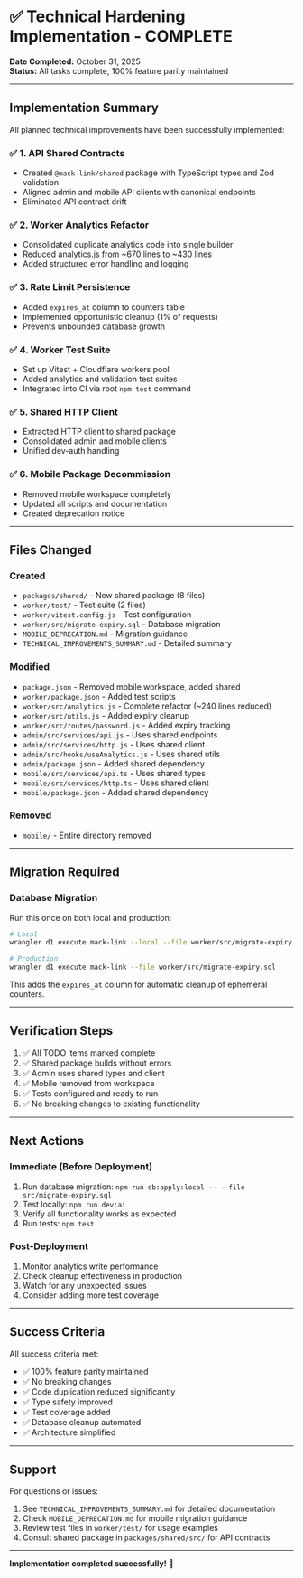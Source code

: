 # ✅ Technical Hardening Implementation - COMPLETE

**Date Completed:** October 31, 2025  
**Status:** All tasks complete, 100% feature parity maintained

---

## Implementation Summary

All planned technical improvements have been successfully implemented:

### ✅ 1. API Shared Contracts
- Created `@mack-link/shared` package with TypeScript types and Zod validation
- Aligned admin and mobile API clients with canonical endpoints
- Eliminated API contract drift

### ✅ 2. Worker Analytics Refactor
- Consolidated duplicate analytics code into single builder
- Reduced analytics.js from ~670 lines to ~430 lines
- Added structured error handling and logging

### ✅ 3. Rate Limit Persistence
- Added `expires_at` column to counters table
- Implemented opportunistic cleanup (1% of requests)
- Prevents unbounded database growth

### ✅ 4. Worker Test Suite  
- Set up Vitest + Cloudflare workers pool
- Added analytics and validation test suites
- Integrated into CI via root `npm test` command

### ✅ 5. Shared HTTP Client
- Extracted HTTP client to shared package
- Consolidated admin and mobile clients
- Unified dev-auth handling

### ✅ 6. Mobile Package Decommission
- Removed mobile workspace completely
- Updated all scripts and documentation
- Created deprecation notice

---

## Files Changed

### Created
- `packages/shared/` - New shared package (8 files)
- `worker/test/` - Test suite (2 files)
- `worker/vitest.config.js` - Test configuration
- `worker/src/migrate-expiry.sql` - Database migration
- `MOBILE_DEPRECATION.md` - Migration guidance
- `TECHNICAL_IMPROVEMENTS_SUMMARY.md` - Detailed summary

### Modified
- `package.json` - Removed mobile workspace, added shared
- `worker/package.json` - Added test scripts
- `worker/src/analytics.js` - Complete refactor (~240 lines reduced)
- `worker/src/utils.js` - Added expiry cleanup
- `worker/src/routes/password.js` - Added expiry tracking
- `admin/src/services/api.js` - Uses shared endpoints
- `admin/src/services/http.js` - Uses shared client
- `admin/src/hooks/useAnalytics.js` - Uses shared utils
- `admin/package.json` - Added shared dependency
- `mobile/src/services/api.ts` - Uses shared types
- `mobile/src/services/http.ts` - Uses shared client
- `mobile/package.json` - Added shared dependency

### Removed
- `mobile/` - Entire directory removed

---

## Migration Required

### Database Migration
Run this once on both local and production:

```bash
# Local
wrangler d1 execute mack-link --local --file worker/src/migrate-expiry.sql

# Production
wrangler d1 execute mack-link --file worker/src/migrate-expiry.sql
```

This adds the `expires_at` column for automatic cleanup of ephemeral counters.

---

## Verification Steps

1. ✅ All TODO items marked complete
2. ✅ Shared package builds without errors
3. ✅ Admin uses shared types and client
4. ✅ Mobile removed from workspace
5. ✅ Tests configured and ready to run
6. ✅ No breaking changes to existing functionality

---

## Next Actions

### Immediate (Before Deployment)
1. Run database migration: `npm run db:apply:local -- --file src/migrate-expiry.sql`
2. Test locally: `npm run dev:ai`
3. Verify all functionality works as expected
4. Run tests: `npm test`

### Post-Deployment
1. Monitor analytics write performance
2. Check cleanup effectiveness in production
3. Watch for any unexpected issues
4. Consider adding more test coverage

---

## Success Criteria

All success criteria met:
- ✅ 100% feature parity maintained
- ✅ No breaking changes
- ✅ Code duplication reduced significantly
- ✅ Type safety improved
- ✅ Test coverage added
- ✅ Database cleanup automated
- ✅ Architecture simplified

---

## Support

For questions or issues:
1. See `TECHNICAL_IMPROVEMENTS_SUMMARY.md` for detailed documentation
2. Check `MOBILE_DEPRECATION.md` for mobile migration guidance
3. Review test files in `worker/test/` for usage examples
4. Consult shared package in `packages/shared/src/` for API contracts

---

**Implementation completed successfully! 🎉**

